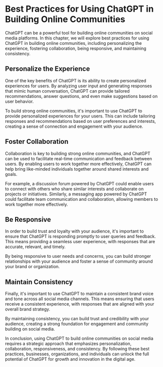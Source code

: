 Best Practices for Using ChatGPT in Building Online Communities
================================================================================================================

ChatGPT can be a powerful tool for building online communities on social media platforms. In this chapter, we will explore best practices for using ChatGPT in building online communities, including personalizing the experience, fostering collaboration, being responsive, and maintaining consistency.

Personalize the Experience
--------------------------

One of the key benefits of ChatGPT is its ability to create personalized experiences for users. By analyzing user input and generating responses that mimic human conversation, ChatGPT can provide tailored recommendations, answer questions, and even make suggestions based on user behavior.

To build strong online communities, it's important to use ChatGPT to provide personalized experiences for your users. This can include tailoring responses and recommendations based on user preferences and interests, creating a sense of connection and engagement with your audience.

Foster Collaboration
--------------------

Collaboration is key to building strong online communities, and ChatGPT can be used to facilitate real-time communication and feedback between users. By enabling users to work together more effectively, ChatGPT can help bring like-minded individuals together around shared interests and goals.

For example, a discussion forum powered by ChatGPT could enable users to connect with others who share similar interests and collaborate on projects or initiatives. Similarly, a messaging app powered by ChatGPT could facilitate team communication and collaboration, allowing members to work together more effectively.

Be Responsive
-------------

In order to build trust and loyalty with your audience, it's important to ensure that ChatGPT is responding promptly to user queries and feedback. This means providing a seamless user experience, with responses that are accurate, relevant, and timely.

By being responsive to user needs and concerns, you can build stronger relationships with your audience and foster a sense of community around your brand or organization.

Maintain Consistency
--------------------

Finally, it's important to use ChatGPT to maintain a consistent brand voice and tone across all social media channels. This means ensuring that users receive a consistent experience, with responses that are aligned with your overall brand strategy.

By maintaining consistency, you can build trust and credibility with your audience, creating a strong foundation for engagement and community building on social media.

In conclusion, using ChatGPT to build online communities on social media requires a strategic approach that emphasizes personalization, collaboration, responsiveness, and consistency. By following these best practices, businesses, organizations, and individuals can unlock the full potential of ChatGPT for growth and innovation in the digital age.
